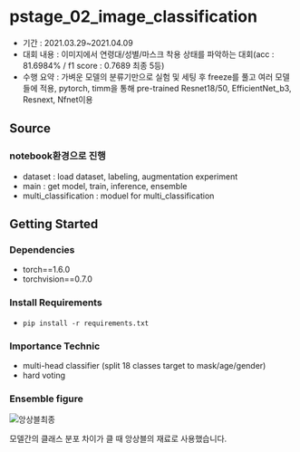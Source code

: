 # pstage_02_image_classification
- 기간 : 2021.03.29~2021.04.09
- 대회 내용 : 이미지에서 연령대/성별/마스크 착용 상태를 파악하는 대회(acc : 81.6984% / f1 score : 0.7689 최종 5등) 
- 수행 요약 : 가벼운 모델의 분류기만으로 실험 및 세팅 후 freeze를 풀고 여러 모델들에 적용, pytorch, timm을 통해 pre-trained Resnet18/50, EfficientNet_b3, Resnext, Nfnet이용

## Source
### notebook환경으로 진행
- dataset : load dataset, labeling, augmentation experiment
- main : get model, train, inference, ensemble
- multi_classification : moduel for multi_classification

## Getting Started    
### Dependencies
- torch==1.6.0
- torchvision==0.7.0                                                              

### Install Requirements
- `pip install -r requirements.txt`

### Importance Technic
- multi-head classifier (split 18 classes target to mask/age/gender)
- hard voting 

### Ensemble figure
![앙상블최종](https://user-images.githubusercontent.com/52443401/120945749-29200f00-c775-11eb-9e22-bf54e2c8a4b4.JPG)

모델간의 클래스 분포 차이가 클 때 앙상블의 재료로 사용했습니다.
